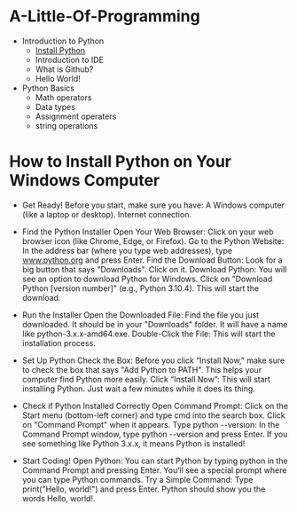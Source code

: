 # A-Little-Of-Programming
* Introduction to Python
  - [Install Python]( https://manjushriug.github.io/A-Little-Of-Programming/installpython.md)
  - Introduction to IDE
  - What is Github?
  - Hello World!
* Python Basics
  - Math operators
  - Data types
  - Assignment operaters
  - string operations

# How to Install Python on Your Windows Computer
* Get Ready!
Before you start, make sure you have:
A Windows computer (like a laptop or desktop).
Internet connection.

* Find the Python Installer
Open Your Web Browser: Click on your web browser icon (like Chrome, Edge, or Firefox).
Go to the Python Website: In the address bar (where you type web addresses), type www.python.org and press Enter.
Find the Download Button: Look for a big button that says "Downloads". Click on it.
Download Python: You will see an option to download Python for Windows. Click on "Download Python [version number]" (e.g., Python 3.10.4). This will start the download.

* Run the Installer
Open the Downloaded File: Find the file you just downloaded. It should be in your "Downloads" folder. It will have a name like python-3.x.x-amd64.exe.
Double-Click the File: This will start the installation process.

* Set Up Python
Check the Box: Before you click “Install Now,” make sure to check the box that says "Add Python to PATH". This helps your computer find Python more easily.
Click “Install Now”: This will start installing Python. Just wait a few minutes while it does its thing.

* Check if Python Installed Correctly
Open Command Prompt: Click on the Start menu (bottom-left corner) and type cmd into the search box. Click on "Command Prompt" when it appears.
Type python --version: In the Command Prompt window, type python --version and press Enter. If you see something like Python 3.x.x, it means Python is installed!

* Start Coding!
Open Python: You can start Python by typing python in the Command Prompt and pressing Enter. You’ll see a special prompt where you can type Python commands.
Try a Simple Command: Type print("Hello, world!") and press Enter. Python should show you the words Hello, world!.
